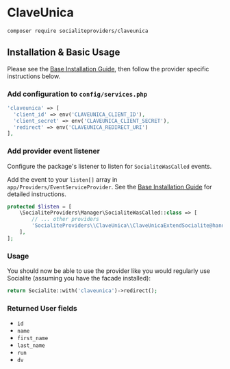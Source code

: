 # ClaveUnica

```bash
composer require socialiteproviders/claveunica
```

## Installation & Basic Usage

Please see the [Base Installation Guide](https://socialiteproviders.com/usage/), then follow the provider specific instructions below.

### Add configuration to `config/services.php`

```php
'claveunica' => [    
  'client_id' => env('CLAVEUNICA_CLIENT_ID'),  
  'client_secret' => env('CLAVEUNICA_CLIENT_SECRET'),  
  'redirect' => env('CLAVEUNICA_REDIRECT_URI') 
],
```

### Add provider event listener

Configure the package's listener to listen for `SocialiteWasCalled` events.

Add the event to your `listen[]` array in `app/Providers/EventServiceProvider`. See the [Base Installation Guide](https://socialiteproviders.com/usage/) for detailed instructions.

```php
protected $listen = [
    \SocialiteProviders\Manager\SocialiteWasCalled::class => [
        // ... other providers
        'SocialiteProviders\\ClaveUnica\\ClaveUnicaExtendSocialite@handle',
    ],
];
```

### Usage

You should now be able to use the provider like you would regularly use Socialite (assuming you have the facade installed):

```php
return Socialite::with('claveunica')->redirect();
```

### Returned User fields

- ``id``
- ``name``
- ``first_name``
- ``last_name``
- ``run``
- ``dv``
